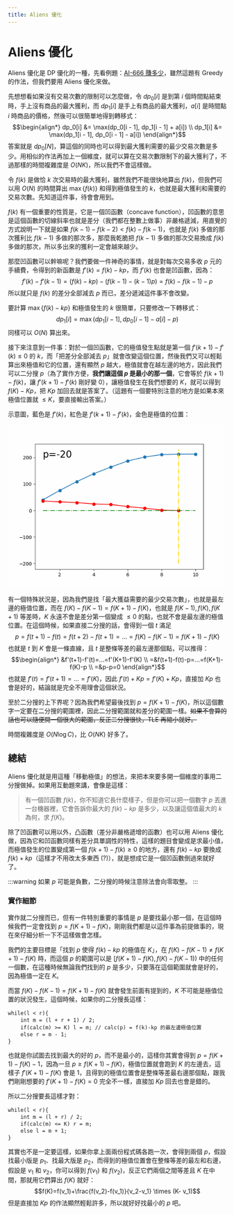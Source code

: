 ```yaml
---
title: Aliens 優化
---
```

# Aliens 優化

Aliens 優化是 DP 優化的一種，先看例題：[AI-666 賺多少](https://zerojudge.tw/ShowProblem?problemid=c457)，雖然這題有 Greedy 的作法，但我們要用 Aliens 優化來做。

先想想看如果沒有交易次數的限制可以怎麼做，令 $dp_0[i]$ 是到第 $i$ 個時間點結束時，手上沒有商品的最大獲利，而 $dp_1[i]$ 是手上有商品的最大獲利，$a[i]$ 是時間點 $i$ 時商品的價格，然後可以很簡單地得到轉移式：
$$\begin{align*}
dp_0[i] &= \max(dp_0[i - 1], dp_1[i - 1] + a[i]) \\
dp_1[i] &= \max(dp_1[i - 1], dp_0[i - 1] - a[i])
\end{align*}$$
答案就是 $dp_0[N]$，算這個的同時也可以得到最大獲利需要的最少交易次數是多少。用相似的作法再加上一個維度，就可以算在交易次數限制下的最大獲利了，不過那樣的時間複雜度是 $O(NK)$，所以我們不會這樣做。

令 $f(k)$ 是做恰 $k$ 次交易時的最大獲利，雖然我們不能很快地算出 $f(k)$，但我們可以用 $O(N)$ 的時間算出 $\max\{f(k)\}$ 和得到極值發生的 $k$，也就是最大獲利和需要的交易次數。先知道這件事，待會會用到。

$f(k)$ 有一個重要的性質是，它是一個凹函數（concave function），凹函數的意思是這個函數的切線斜率也就是差分（我們都在整數上做事）非嚴格遞減，用直覺的方式說明一下就是如果 $f(k-1) - f(k-2) < f(k) - f(k-1)$，也就是 $f(k)$ 多做的那次獲利比 $f(k-1)$ 多做的那次多，那麼我乾脆把 $f(k-1)$ 多做的那次交易換成 $f(k)$ 多做的那次，所以多出來的獲利一定會越來越少。

那麼凹函數可以幹嘛呢？我們要做一件神奇的事情，就是對每次交易多收 $p$ 元的手續費，令得到的新函數是 $f'(k)=f(k)-kp$，而 $f'(k)$ 也會是凹函數，因為：
$$f'(k)-f'(k-1)=(f(k)-kp) - (f(k - 1)-(k-1)p)=f(k)-f(k-1)-p$$
所以就只是 $f(k)$ 的差分全部減去 $p$ 而已，差分遞減這件事不會改變。

要計算 $\max\{f(k)-kp\}$ 和極值發生的 $k$ 很簡單，只要修改一下轉移式：
$$dp_1[i] = \max(dp_1[i - 1], dp_0[i - 1] - a[i] - p)$$
同樣可以 $O(N)$ 算出來。

接下來注意到一件事：對於一個凹函數，它的極值發生點就是第一個 $f'(k+1)-f'(k) \leq 0$ 的 $k$，而「把差分全部減去 $p$」就會改變這個位置，然後我們又可以輕鬆算出來極值和它的位置，還有顯然 $p$ 越大，極值就會在越左邊的地方，因此我們可以二分搜 $p$（為了實作方便，**我們讓這個 $p$ 是最小的那一個**，它會等於 $f(k+1)-f(k)$，讓 $f'(k+1)-f'(k)$ 剛好變 0），讓極值發生在我們想要的 $K$，就可以得到 $f(K)-Kp$，把 $Kp$ 加回去就是答案了。（這題有一個要特別注意的地方是如果本來極值位置就 $\leq K$，要直接輸出答案。）

示意圖，藍色是 $f'(k)$，紅色是 $f'(k+1)-f'(k)$，金色是極值的位置：

<img width="500px" src="/images/dp/aliens/animation.gif">

<!-- source code: https://gist.github.com/wiwiho/40e5a7969a3f827e0d95a47db5f833a9 -->

有一個特殊狀況是，因為我們是找「最大獲益需要的最少交易次數」，也就是最左邊的極值位置，而在 $f(K)-f(K-1)=f(K+1)-f(K)$，也就是 $f(K-1),f(K),f(K+1)$ 等差時，$K$ 永遠不會是差分第一個變成 $\leq 0$ 的點，也就不會是最左邊的極值位置。在這個時候，如果直接二分搜的話，會得到一個 $t$ 滿足
$$p=f(t+1)-f(t)=f(t+2)-f(t+1)=...=f(K)-f(K-1)=f(K+1)-f(K)$$
也就是 $t$ 到 $K$ 會是一條直線，且 $t$ 是整條等差的最左邊那個點，可以推得：
$$\begin{align*}
&f'(t+1)-f'(t)=...=f'(K+1)-f'(K) \\
=&f(t+1)-f(t)-p=...=f(K+1)-f(K)-p \\
=&p-p=0
\end{align*}$$
也就是 $f'(t)=f'(t+1)=...=f'(K)$，因此 $f'(t)+Kp=f'(K)+Kp$，直接加 $Kp$ 也會是好的，結論就是完全不用理會這個狀況。

至於二分搜的上下界呢？因為我們希望最後找到 $p=f(K+1)-f(K)$，所以這個數字一定要在二分搜的範圍裡，因此二分搜範圍就和差分的範圍一樣。~~如果不會算的話也可以隨便開一個很大的範圍，反正二分搜很快，TLE 再縮小就好。~~

時間複雜度是 $O(N \log C)$，比 $O(NK)$ 好多了。

## 總結

Aliens 優化就是用這種「移動極值」的想法，來把本來要多開一個維度的事用二分搜做掉。如果用互動題來講，會像是這樣：

> 有一個凹函數 $f(k)$，你不知道它長什麼樣子，但是你可以把一個數字 $p$ 丟進一台機器裡，它會告訴你最大的 $f(k)-kp$ 是多少，以及讓這個值最大的 $k$ 為何，求 $f(K)$。

除了凹函數可以用以外，凸函數（差分非嚴格遞增的函數）也可以用 Aliens 優化做，因為它和凹函數同樣有差分具單調性的特性，這樣的題目會變成是求最小值，而極值發生的位置變成第一個 $f(k+1)-f(k) \geq 0$ 的地方，還有 $f(k)-kp$ 要換成 $f(k)+kp$（這樣才不用改太多東西 (?)），就是想成它是一個凹函數倒過來就好了。

:::warning
如果 $p$ 可能是負數，二分搜的時候注意除法會向零取整。
:::

### 實作細節

實作就二分搜而已，但有一件特別重要的事情是 $p$ 是要找最小那一個，在這個時候我們一定會找到 $p=f(K+1)-f(K)$，剛剛我們都是以這件事為前提做事的，現在來仔細分析一下不這樣做會怎樣。

我們的主要目標是「找到 $p$ 使得 $f(k)-kp$ 的極值在 $K$」，在 $f(K)-f(K-1) \neq f(K+1) - f(K)$ 時，而這個 $p$ 的範圍可以是 $[f(K+1)-f(K), f(K)-f(K-1))$ 中的任何一個數，在這種時候無論我們找到的 $p$ 是多少，只要落在這個範圍就會是好的，因為極值一定在 $K$。

而當 $f(K)-f(K-1) = f(K+1) - f(K)$ 就會發生前面有提到的，$K$ 不可能是極值位置的狀況發生，這個時候，如果你的二分搜長這樣：

```cpp=
while(l < r){
    int m = (l + r + 1) / 2;
    if(calc(m) >= K) l = m; // calc(p) = f(k)-kp 的最左邊極值位置
    else r = m - 1;
}
```

也就是你試圖去找到最大的好的 $p$，而不是最小的，這樣你其實會得到 $p=f(K+1)-f(K)-1$，因為一旦 $p \geq f(K+1)-f(K)$，極值位置就會跑到 $K$ 的左邊去，這樣子 $f'(K+1)-f(K)$ 會是 1，且得到的極值位置會是整條等差最右邊那個點，跟我們剛剛想要的 $f'(K+1)-f(K)=0$ 完全不一樣，直接加 $Kp$ 回去也會是錯的。

所以二分搜要長這樣才對：
```cpp=
while(l < r){
    int m = (l + r) / 2;
    if(calc(m) <= K) r = m;
    else l = m + 1;
}
```

其實也不是一定要這樣，如果你拿上面兩份程式碼各跑一次，會得到兩個 $p$，假設找最小版是 $p_1$、找最大版是 $p_2$，而得到的極值位置會在整條等差的最左和右邊，假設是 $v_1$ 和 $v_2$，你可以得到 $f(v_1)$ 和 $f(v_2)$，反正它們兩個之間等差且 $K$ 在中間，那就用它們算出 $f(K)$ 就好：
$$f(K)=f(v_1)+\frac{f(v_2)-f(v_1)}{v_2-v_1} \times (K- v_1)$$
但是直接加 $Kp$ 的作法顯然輕鬆許多，所以就好好找最小的 $p$ 吧。